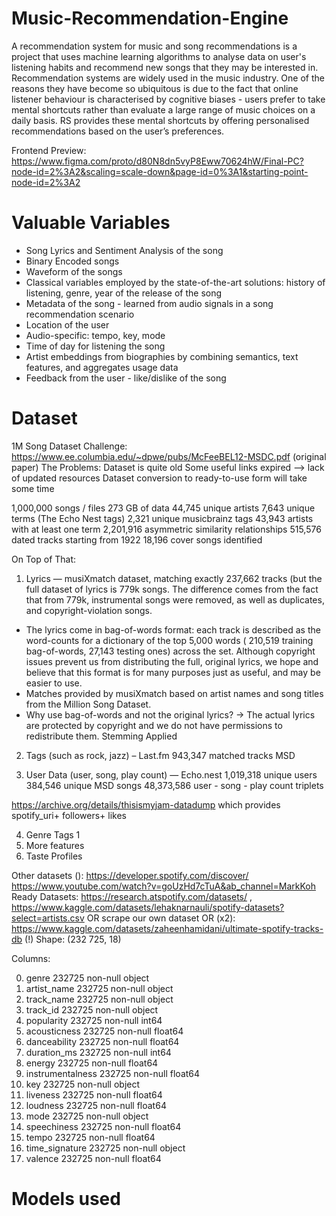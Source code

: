 # Music-Recommendation-Engine

A recommendation system for music and song recommendations is a project that uses machine learning algorithms to analyse data on user's listening habits and recommend new songs that they may be interested in. 
Recommendation systems are widely used in the music industry. One of the reasons they have become so ubiquitous is due to the fact that online listener behaviour is characterised by cognitive biases - users prefer to take mental shortcuts rather than evaluate a large range of music choices on a daily basis. RS provides these mental shortcuts by offering personalised recommendations based on the user’s preferences.

Frontend Preview: https://www.figma.com/proto/d80N8dn5vyP8Eww70624hW/Final-PC?node-id=2%3A2&scaling=scale-down&page-id=0%3A1&starting-point-node-id=2%3A2

# Valuable Variables

- Song Lyrics and Sentiment Analysis of the song
- Binary Encoded songs
- Waveform of the songs
- Classical variables employed by the state-of-the-art solutions: history of listening, genre, year of the release of the song 
- Metadata of the song - learned from audio signals in a song recommendation scenario
- Location of the user
- Audio-specific:  tempo, key, mode
- Time of day for listening the song
- Artist embeddings from biographies by combining semantics, text features, and aggregates usage data
- Feedback from the user - like/dislike of the song


# Dataset 

1M Song Dataset Challenge: https://www.ee.columbia.edu/~dpwe/pubs/McFeeBEL12-MSDC.pdf (original paper)
The Problems:
Dataset is quite old 
Some useful links expired —> lack of updated resources
Dataset conversion to ready-to-use form will take some time


1,000,000 songs / files
273 GB of data
44,745 unique artists
7,643 unique terms (The Echo Nest tags)
2,321 unique musicbrainz tags
43,943 artists with at least one term
2,201,916 asymmetric similarity relationships
515,576 dated tracks starting from 1922
18,196 cover songs identified

On Top of That:
1. Lyrics — musiXmatch dataset, matching exactly 237,662 tracks (but the full dataset of lyrics is 779k songs. The difference comes from the fact that from 779k, instrumental songs were removed, as well as duplicates, and copyright-violation songs. 
  - The lyrics come in bag-of-words format: each track is described as the word-counts for a dictionary of the top 5,000 words ( 210,519 training bag-of-words, 27,143 testing ones) across the set. Although copyright issues prevent us from distributing the full, original lyrics, we hope and believe that this format is for many purposes just as useful, and may be easier to use.
  - Matches provided by musiXmatch based on artist names and song titles from the Million Song Dataset.
  - Why use bag-of-words and not the original lyrics? → The actual lyrics are protected by copyright and we do not have permissions to redistribute them. 
Stemming Applied

2. Tags (such as rock, jazz) – Last.fm
943,347 matched tracks MSD

3. User Data (user, song, play count)  — Echo.nest
1,019,318 unique users
384,546 unique MSD songs
48,373,586 user - song - play count triplets

https://archive.org/details/thisismyjam-datadump which provides spotify_uri+ followers+ likes

4. Genre Tags 1
5. More features
6. Taste Profiles

Other datasets (): 
https://developer.spotify.com/discover/
https://www.youtube.com/watch?v=goUzHd7cTuA&ab_channel=MarkKoh
Ready Datasets: https://research.atspotify.com/datasets/ , https://www.kaggle.com/datasets/lehaknarnauli/spotify-datasets?select=artists.csv 
OR scrape our own dataset 
OR (x2): https://www.kaggle.com/datasets/zaheenhamidani/ultimate-spotify-tracks-db (!)
Shape: (232 725, 18)

Columns:

 0. genre             232725 non-null  object 
 1. artist_name       232725 non-null  object 
 2. track_name        232725 non-null  object 
 3. track_id          232725 non-null  object
 4. popularity        232725 non-null  int64 
 5. acousticness      232725 non-null  float64
 6. danceability      232725 non-null  float64
 7. duration_ms       232725 non-null  int64  
 8. energy            232725 non-null  float64
 9. instrumentalness  232725 non-null  float64
 10. key               232725 non-null  object 
 11. liveness          232725 non-null  float64
 12. loudness          232725 non-null  float64
 13. mode              232725 non-null  object 
 14. speechiness       232725 non-null  float64
 15. tempo             232725 non-null  float64
 16. time_signature    232725 non-null  object 
 17. valence           232725 non-null  float64
 
 # Models used
